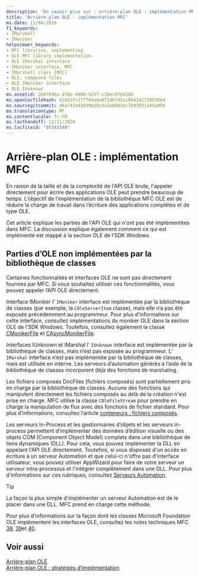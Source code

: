 ```yaml
---
description: 'En savoir plus sur : arrière-plan OLE : implémentation MFC'
title: 'Arrière-plan OLE : implémentation MFC'
ms.date: 11/04/2016
f1_keywords:
- IMarshall
- IMoniker
helpviewer_keywords:
- MFC libraries, implementing
- OLE MFC library implementation
- OLE IMarshal interface
- IMoniker interface, MFC
- IMarshall class [MFC]
- OLE, compound files
- OLE IMoniker interface
- OLE IUnknown
ms.assetid: 2b67016a-d78e-4d60-925f-c28ec8fb6180
ms.openlocfilehash: 81b62fc1ff704a8a0f34bfd1ac864142720b3864
ms.sourcegitcommit: d6af41e42699628c3e2e6063ec7b03931a49a098
ms.translationtype: MT
ms.contentlocale: fr-FR
ms.lasthandoff: 12/11/2020
ms.locfileid: "97343540"
---
```

# <a name="ole-background-mfc-implementation"></a>Arrière-plan OLE : implémentation MFC

En raison de la taille et de la complexité de l'API OLE brute, l'appeler directement pour écrire des applications OLE peut prendre beaucoup de temps. L’objectif de l’implémentation de la bibliothèque MFC OLE est de réduire la charge de travail dans l’écriture des applications complètes et de type OLE.

Cet article explique les parties de l'API OLE qui n'ont pas été implémentées dans MFC. La discussion explique également comment ce qui est implémenté est mappé à la section OLE de l’SDK Windows.

## <a name="portions-of-ole-not-implemented-by-the-class-library"></a><a name="_core_portions_of_ole_not_implemented_by_the_class_library"></a> Parties d’OLE non implémentées par la bibliothèque de classes

Certaines fonctionnalités et interfaces OLE ne sont pas directement fournies par MFC. Si vous souhaitez utiliser ces fonctionnalités, vous pouvez appeler l’API OLE directement.

Interface IMoniker l' `IMoniker` interface est implémentée par la bibliothèque de classes (par exemple, la `COleServerItem` classe), mais elle n’a pas été exposée précédemment au programmeur. Pour plus d’informations sur cette interface, consultez implémentations du moniker OLE dans la section OLE de l’SDK Windows. Toutefois, consultez également la classe [CMonikerFile](reference/cmonikerfile-class.md) et [CAsyncMonikerFile](reference/casyncmonikerfile-class.md).

Interfaces IUnknown et IMarshal l' `IUnknown` interface est implémentée par la bibliothèque de classes, mais n’est pas exposée au programmeur. L' `IMarshal` interface n’est pas implémentée par la bibliothèque de classes, mais est utilisée en interne. Les serveurs d’automation générés à l’aide de la bibliothèque de classes incorporent déjà des fonctions de marshaling.

Les fichiers composés DocFiles (fichiers composés) sont partiellement pris en charge par la bibliothèque de classes. Aucune des fonctions qui manipulent directement les fichiers composés au delà de la création n'est prise en charge. MFC utilise la classe `COleFileStream` pour prendre en charge la manipulation de flux avec des fonctions de fichier standard. Pour plus d’informations, consultez l’article [conteneurs : fichiers composés](containers-compound-files.md).

Les serveurs In-Process et les gestionnaires d’objets et les serveurs in-process permettent d’implémenter des données d’édition visuelle ou des objets COM (Component Object Model) complets dans une bibliothèque de liens dynamiques (DLL). Pour cela, vous pouvez implémenter la DLL en appelant l'API OLE directement. Toutefois, si vous disposez d'un accès en écriture à un serveur Automation et que celui-ci n'offre pas d'interface utilisateur, vous pouvez utiliser AppWizard pour faire de votre serveur un serveur intra-processus et l'intégrer complètement dans une DLL. Pour plus d’informations sur ces rubriques, consultez [Serveurs Automation](automation-servers.md).

> [!TIP]
> La façon la plus simple d'implémenter un serveur Automation est de le placer dans une DLL. MFC prend en charge cette méthode.

Pour plus d’informations sur la façon dont les classes Microsoft Foundation OLE implémentent les interfaces OLE, consultez les notes techniques MFC [38](tn038-mfc-ole-iunknown-implementation.md), [39](tn039-mfc-ole-automation-implementation.md)et [40](tn040-mfc-ole-in-place-resizing-and-zooming.md).

## <a name="see-also"></a>Voir aussi

[Arrière-plan OLE](ole-background.md)<br/>
[Arrière-plan OLE : stratégies d’implémentation](ole-background-implementation-strategies.md)
